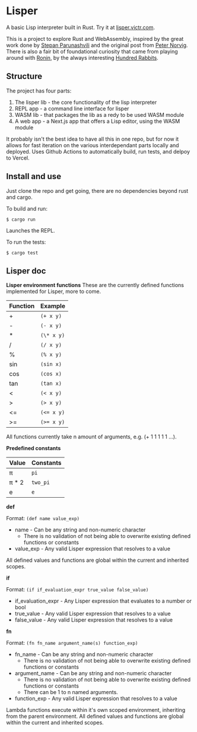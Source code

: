 # Lisper
A basic Lisp interpreter built in Rust. Try it at [lisper.victr.com](https://lisper.victr.com).

This is a project to explore Rust and WebAssembly, inspired by the great work done by [Stepan Parunashvili](https://stopa.io/post/222) and the original post from [Peter Norvig](http://norvig.com/lispy.html). There is also a fair bit of foundational curiosity that came from playing around with [Ronin](https://github.com/hundredrabbits/Ronin), by the always interesting [Hundred Rabbits](https://100r.co/).

## Structure

The project has four parts:

1. The lisper lib - the core functionality of the lisp interpreter
2. REPL app - a command line interface for lisper
3. WASM lib - that packages the lib as a redy to be used WASM module
4. A web app - a Next.js app that offers a Lisp editor, using the WASM module

It probably isn't the best idea to have all this in one repo, but for now it allows for fast iteration on the various interdependant parts locally and deployed. Uses Github Actions to automatically build, run tests, and delpoy to Vercel.


## Install and use

Just clone the repo and get going, there are no dependencies beyond rust and cargo.

To build and run:
```
$ cargo run
```

Launches the REPL.

To run the tests:
```
$ cargo test
```

## Lisper doc

**Lisper environment functions**
These are the currently defined functions implemented for Lisper, more to come.

| Function | Example |
| -------- | ------- |
| +        | `(+ x y)` |
| -        | `(- x y)` |
| \*       | `(\* x y)`|
| /        | `(/ x y)` |
| %        | `(% x y)` |
| sin      | `(sin x)` |
| cos      | `(cos x)` |
| tan      | `(tan x)` |
| <        | `(< x y)` |
| >        | `(> x y)` |
| <=       | `(<= x y)`|
| >=       | `(>= x y)`|

All functions currently take n amount of arguments, e.g. (+ 1 1 1 1 1 ...).

**Predefined constants**

| Value | Constants |
| ----- | --------- |
| π     | `pi`        |
| π * 2 | `two_pi`    |
| e     | `e`         |

**def**

Format: `(def name value_exp)`

* name - Can be any string and non-numeric character
  * There is no validation of not being able to overwrite existing defined functions or constants
* value_exp - Any valid Lisper expression that resolves to a value

All defined values and functions are global within the current and inherited scopes.

**if**

Format: `(if if_evaluation_expr true_value false_value)`

* if_evaluation_expr - Any Lisper expression that evaluates to a number or bool
* true_value - Any valid Lisper expression that resolves to a value
* false_value - Any valid Lisper expression that resolves to a value

**fn**

Format: `(fn fn_name argument_name(s) function_exp)`

* fn_name - Can be any string and non-numeric character
  * There is no validation of not being able to overwrite existing defined functions or constants
* argument_name - Can be any string and non-numeric character
  * There is no validation of not being able to overwrite existing defined functions or constants
  * There can be 1 to n named arguments.
* function_exp - Any valid Lisper expression that resolves to a value

Lambda functions execute within it's own scoped environment, inheriting from the parent environment.
All defined values and functions are global within the current and inherited scopes.
